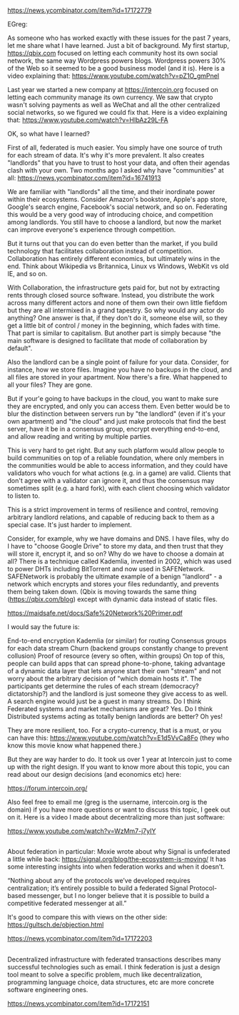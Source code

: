 https://news.ycombinator.com/item?id=17172779

EGreg:

As someone who has worked exactly with these issues for the past 7 years, let me share what I have learned.
Just a bit of background. My first startup, https://qbix.com focused on letting each community host its own social network, the same way Wordpress powers blogs. Wordpress powers 30% of the Web so it seemed to be a good business model (and it is). Here is a video explaining that: https://www.youtube.com/watch?v=pZ1O_gmPneI

Last year we started a new company at https://intercoin.org focused on letting each community manage its own currency. We saw that crypto wasn't solving payments as well as WeChat and all the other centralized social networks, so we figured we could fix that. Here is a video explaining that: https://www.youtube.com/watch?v=HIbAz29L-FA

OK, so what have I learned?

First of all, federated is much easier. You simply have one source of truth for each stream of data. It's why it's more prevalent. It also creates "landlords" that you have to trust to host your data, and often their agendas clash with your own. Two months ago I asked why have "communities" at all: https://news.ycombinator.com/item?id=16741913

We are familiar with "landlords" all the time, and their inordinate power within their ecosystems. Consider Amazon's bookstore, Apple's app store, Google's search engine, Facebook's social network, and so on. Federating this would be a very good way of introducing choice, and competition among landlords. You still have to choose a landlord, but now the market can improve everyone's experience through competition.

But it turns out that you can do even better than the market, if you build technology that facilitates collaboration instead of competition. Collaboration has entirely different economics, but ultimately wins in the end. Think about Wikipedia vs Britannica, Linux vs Windows, WebKit vs old IE, and so on.

With Collaboration, the infrastructure gets paid for, but not by extracting rents through closed source software. Instead, you distribute the work across many different actors and none of them own their own little fiefdom but they are all intermixed in a grand tapestry. So why would any actor do anything? One answer is that, if they don't do it, someone else will, so they get a little bit of control / money in the beginning, which fades with time. That part is similar to capitalism. But another part is simply because "the main software is designed to facilitate that mode of collaboration by default".

Also the landlord can be a single point of failure for your data. Consider, for instance, how we store files. Imagine you have no backups in the cloud, and all files are stored in your apartment. Now there's a fire. What happened to all your files? They are gone.

But if your'e going to have backups in the cloud, you want to make sure they are encrypted, and only you can access them. Even better would be to blur the distinction between servers run by "the landlord" (even if it's your own apartment) and "the cloud" and just make protocols that find the best server, have it be in a consensus group, encrypt everything end-to-end, and allow reading and writing by multiple parties.

This is very hard to get right. But any such platform would allow people to build communities on top of a reliable foundation, where only members in the communities would be able to access information, and they could have validators who vouch for what actions (e.g. in a game) are valid. Clients that don't agree with a validator can ignore it, and thus the consensus may sometimes split (e.g. a hard fork), with each client choosing which validator to listen to.

This is a strict improvement in terms of resilience and control, removing arbitrary landlord relations, and capable of reducing back to them as a special case. It's just harder to implement.

Consider, for example, why we have domains and DNS. I have files, why do I have to "choose Google Drive" to store my data, and then trust that they will store it, encrypt it, and so on? Why do we have to choose a domain at all? There is a technique called Kademlia, invented in 2002, which was used to power DHTs including BitTorrent and now used in SAFENetwork. SAFENetwork is probably the ultimate example of a benign "landlord" - a network which encrypts and stores your files redundantly, and prevents them being taken down. (Qbix is moving towards the same thing (https://qbix.com/blog) except with dynamic data instead of static files.

https://maidsafe.net/docs/Safe%20Network%20Primer.pdf

I would say the future is:

  End-to-end encryption
  Kademlia (or similar) for routing
  Consensus groups for each data stream
  Churn (backend groups constantly change to prevent collusion)
  Proof of resource (every so often, within groups)
On top of this, people can build apps that can spread phone-to-phone, taking advantage of a dynamic data layer that lets anyone start their own "stream" and not worry about the arbitrary decision of "which domain hosts it". The participants get determine the rules of each stream (democracy? dictatorship?) and the landlord is just someone they give access to as well. A search engine would just be a guest in many streams.
Do I think Federated systems and market mechanisms are great? Yes. Do I think Distributed systems acting as totally benign landlords are better? Oh yes!

They are more resilient, too. For a crypto-currency, that is a must, or you can have this: https://www.youtube.com/watch?v=E1d5VvCa8Fo (they who know this movie know what happened there.)

But they are way harder to do. It took us over 1 year at Intercoin just to come up with the right design. If you want to know more about this topic, you can read about our design decisions (and economics etc) here:

https://forum.intercoin.org/

Also feel free to email me (greg is the username, intercoin.org is the domain) if you have more questions or want to discuss this topic, I geek out on it. Here is a video I made about decentralizing more than just software:

https://www.youtube.com/watch?v=WzMm7-j7yIY

##

About federation in particular: Moxie wrote about why Signal is unfederated a little while back: https://signal.org/blog/the-ecosystem-is-moving/
It has some interesting insights into when federation works and when it doesn’t.

“Nothing about any of the protocols we’ve developed requires centralization; it’s entirely possible to build a federated Signal Protocol-based messenger, but I no longer believe that it is possible to build a competitive federated messenger at all.”

It's good to compare this with views on the other side: https://gultsch.de/objection.html


https://news.ycombinator.com/item?id=17172203

##

Decentralized infrastructure with federated transactions describes many successful technologies such as email.
I think federation is just a design tool meant to solve a specific problem, much like decentralization, programming language choice, data structures, etc are more concrete software engineering ones.

https://news.ycombinator.com/item?id=17172151